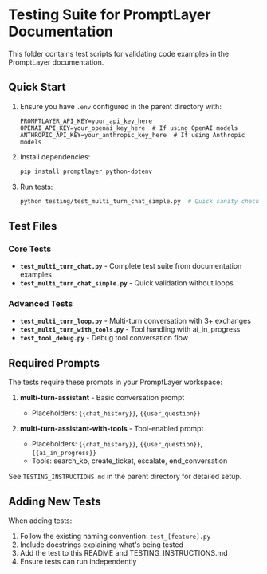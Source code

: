 # Testing Suite for PromptLayer Documentation

This folder contains test scripts for validating code examples in the PromptLayer documentation.

## Quick Start

1. Ensure you have `.env` configured in the parent directory with:
   ```
   PROMPTLAYER_API_KEY=your_api_key_here
   OPENAI_API_KEY=your_openai_key_here  # If using OpenAI models
   ANTHROPIC_API_KEY=your_anthropic_key_here  # If using Anthropic models
   ```

2. Install dependencies:
   ```bash
   pip install promptlayer python-dotenv
   ```

3. Run tests:
   ```bash
   python testing/test_multi_turn_chat_simple.py  # Quick sanity check
   ```

## Test Files

### Core Tests
- **`test_multi_turn_chat.py`** - Complete test suite from documentation examples
- **`test_multi_turn_chat_simple.py`** - Quick validation without loops

### Advanced Tests
- **`test_multi_turn_loop.py`** - Multi-turn conversation with 3+ exchanges
- **`test_multi_turn_with_tools.py`** - Tool handling with ai_in_progress
- **`test_tool_debug.py`** - Debug tool conversation flow

## Required Prompts

The tests require these prompts in your PromptLayer workspace:

1. **multi-turn-assistant** - Basic conversation prompt
   - Placeholders: `{{chat_history}}`, `{{user_question}}`

2. **multi-turn-assistant-with-tools** - Tool-enabled prompt
   - Placeholders: `{{chat_history}}`, `{{user_question}}`, `{{ai_in_progress}}`
   - Tools: search_kb, create_ticket, escalate, end_conversation

See `TESTING_INSTRUCTIONS.md` in the parent directory for detailed setup.

## Adding New Tests

When adding tests:
1. Follow the existing naming convention: `test_[feature].py`
2. Include docstrings explaining what's being tested
3. Add the test to this README and TESTING_INSTRUCTIONS.md
4. Ensure tests can run independently